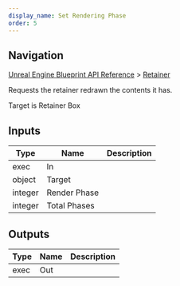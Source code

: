 ```yaml
---
display_name: Set Rendering Phase
order: 5
---
```

## Navigation

[Unreal Engine Blueprint API Reference](https://dev.epicgames.com/documentation/en-us/unreal-engine/BlueprintAPI) > [Retainer](https://dev.epicgames.com/documentation/en-us/unreal-engine/BlueprintAPI/Retainer)

Requests the retainer redrawn the contents it has.

Target is Retainer Box

## Inputs

| Type | Name | Description |
| --- | --- | --- |
| exec | In |  |
| object | Target |  |
| integer | Render Phase |  |
| integer | Total Phases |  |

## Outputs

| Type | Name | Description |
| --- | --- | --- |
| exec | Out |  |

